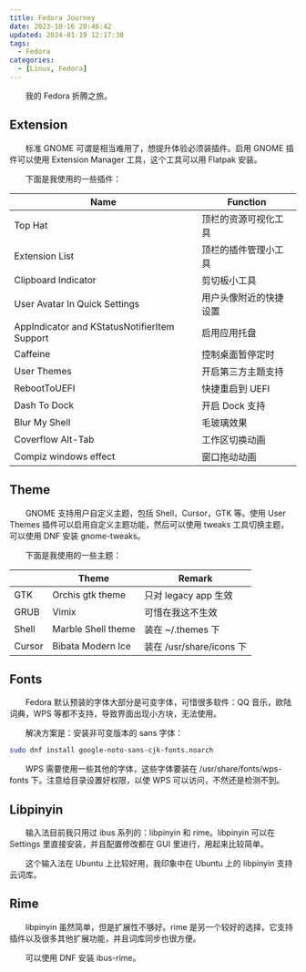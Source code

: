 ```yaml
---
title: Fedora Journey
date: 2023-10-16 20:46:42
updated: 2024-01-19 12:17:30
tags:
  - Fedora
categories:
  - [Linux, Fedora]
---
```


&emsp;&emsp;我的 Fedora 折腾之旅。

<!-- more -->

## Extension

&emsp;&emsp;标准 GNOME 可谓是相当难用了，想提升体验必须装插件。启用 GNOME 插件可以使用 Extension Manager 工具，这个工具可以用 Flatpak 安装。

&emsp;&emsp;下面是我使用的一些插件：

| Name                                         | Function               |
| -------------------------------------------- | ---------------------- |
| Top Hat                                      | 顶栏的资源可视化工具   |
| Extension List                               | 顶栏的插件管理小工具   |
| Clipboard Indicator                          | 剪切板小工具           |
| User Avatar In Quick Settings                | 用户头像附近的快捷设置 |
| AppIndicator and KStatusNotifierItem Support | 启用应用托盘           |
| Caffeine                                     | 控制桌面暂停定时       |
| User Themes                                  | 开启第三方主题支持     |
| RebootToUEFI                                 | 快捷重启到 UEFI        |
| Dash To Dock                                 | 开启 Dock 支持         |
| Blur My Shell                                | 毛玻璃效果             |
| Coverflow Alt-Tab                            | 工作区切换动画         |
| Compiz windows effect                        | 窗口拖动动画           |

## Theme

&emsp;&emsp;GNOME 支持用户自定义主题，包括 Shell，Cursor，GTK 等。使用 User Themes 插件可以启用自定义主题功能，然后可以使用 tweaks 工具切换主题，可以使用 DNF 安装 gnome-tweaks。

&emsp;&emsp;下面是我使用的一些主题：

|        | Theme              | Remark                   |
| ------ | ------------------ | ------------------------ |
| GTK    | Orchis gtk theme   | 只对 legacy app 生效     |
| GRUB   | Vimix              | 可惜在我这不生效         |
| Shell  | Marble Shell theme | 装在 ~/.themes 下        |
| Cursor | Bibata Modern Ice  | 装在 /usr/share/icons 下 |

## Fonts

&emsp;&emsp;Fedora 默认预装的字体大部分是可变字体，可惜很多软件：QQ 音乐，欧陆词典，WPS 等都不支持，导致界面出现小方块，无法使用。

&emsp;&emsp;解决方案是：安装非可变版本的 sans 字体：

```bash
sudo dnf install google-noto-sans-cjk-fonts.noarch
```

&emsp;&emsp;WPS 需要使用一些其他的字体，这些字体要装在 /usr/share/fonts/wps-fonts 下。注意给目录设置好权限，以使 WPS 可以访问，不然还是检测不到。

## Libpinyin

&emsp;&emsp;输入法目前我只用过 ibus 系列的：libpinyin 和 rime。libpinyin 可以在 Settings 里直接安装，并且配置修改都在 GUI 里进行，用起来比较简单。

&emsp;&emsp;这个输入法在 Ubuntu 上比较好用，我印象中在 Ubuntu 上的 libpinyin 支持云词库。

## Rime

&emsp;&emsp;libpinyin 虽然简单，但是扩展性不够好。rime 是另一个较好的选择，它支持插件以及很多其他扩展功能，并且词库同步也很方便。

&emsp;&emsp;可以使用 DNF 安装 ibus-rime。